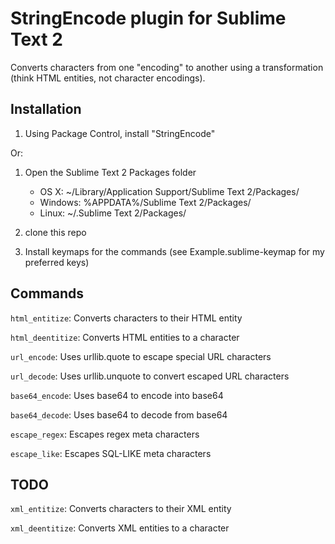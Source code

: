 StringEncode plugin for Sublime Text 2
======================================

Converts characters from one "encoding" to another using a transformation (think HTML entities, not character encodings).

Installation
------------

1. Using Package Control, install "StringEncode"

Or:

1. Open the Sublime Text 2 Packages folder

    - OS X: ~/Library/Application Support/Sublime Text 2/Packages/
    - Windows: %APPDATA%/Sublime Text 2/Packages/
    - Linux: ~/.Sublime Text 2/Packages/

2. clone this repo
3. Install keymaps for the commands (see Example.sublime-keymap for my preferred keys)

Commands
--------

`html_entitize`: Converts characters to their HTML entity

`html_deentitize`: Converts HTML entities to a character

`url_encode`: Uses urllib.quote to escape special URL characters

`url_decode`: Uses urllib.unquote to convert escaped URL characters

`base64_encode`: Uses base64 to encode into base64

`base64_decode`: Uses base64 to decode from base64

`escape_regex`: Escapes regex meta characters

`escape_like`: Escapes SQL-LIKE meta characters


TODO
----

`xml_entitize`: Converts characters to their XML entity

`xml_deentitize`: Converts XML entities to a character
